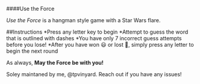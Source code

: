 ####Use the Force

*Use the Force* is a hangman style game with a Star Wars flare.

##Instructions
*Press any letter key to begin
*Attempt to guess the word that is outlined with dashes
*You have only 7 incorrect guess attempts before you lose!
*After you have won :smiley: or lost :grimacing:, simply press any letter to begin the next round

As always, **May the Force be with you!**






Soley maintaned by me, @tpvinyard. Reach out if you have any issues!
